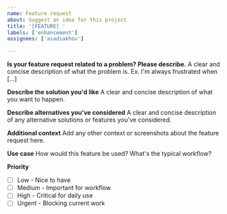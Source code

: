 ```yaml
---
name: Feature request
about: Suggest an idea for this project
title: '[FEATURE] '
labels: ['enhancement']
assignees: ['asadiakhou']

---
```


**Is your feature request related to a problem? Please describe.**
A clear and concise description of what the problem is. Ex. I'm always frustrated when [...]

**Describe the solution you'd like**
A clear and concise description of what you want to happen.

**Describe alternatives you've considered**
A clear and concise description of any alternative solutions or features you've considered.

**Additional context**
Add any other context or screenshots about the feature request here.

**Use case**
How would this feature be used? What's the typical workflow?

**Priority**
- [ ] Low - Nice to have
- [ ] Medium - Important for workflow
- [ ] High - Critical for daily use
- [ ] Urgent - Blocking current work
